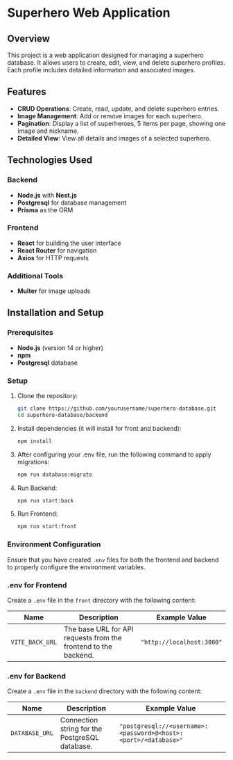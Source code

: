 # Superhero Web Application

## Overview

This project is a web application designed for managing a superhero database. It allows users to create, edit, view, and
delete superhero profiles. Each profile includes detailed information and associated images.

## Features

- **CRUD Operations**: Create, read, update, and delete superhero entries.
- **Image Management**: Add or remove images for each superhero.
- **Pagination**: Display a list of superheroes, 5 items per page, showing one image and nickname.
- **Detailed View**: View all details and images of a selected superhero.

## Technologies Used

### Backend

- **Node.js** with **Nest.js**
- **Postgresql** for database management
- **Prisma** as the ORM

### Frontend

- **React** for building the user interface
- **React Router** for navigation
- **Axios** for HTTP requests

### Additional Tools

- **Multer** for image uploads

## Installation and Setup

### Prerequisites

- **Node.js** (version 14 or higher)
- **npm**
- **Postgresql** database

### Setup

1. Clone the repository:
   ```bash
   git clone https://github.com/yourusername/superhero-database.git
   cd superhero-database/backend
2. Install dependencies (it will install for front and backend):
   ```bash
   npm install
3. After configuring your .env file, run the following command to apply migrations:
   ```bash
   npm run database:migrate
4. Run Backend:
   ```bash
   npm run start:back
5. Run Frontend:
   ```bash
   npm run start:front 
   ```
### Environment Configuration

Ensure that you have created `.env` files for both the frontend and backend to properly configure the environment
variables.

### .env for Frontend

Create a `.env` file in the `front` directory with the following content:

| Name            | Description                                                     | Example Value             |
|-----------------|-----------------------------------------------------------------|---------------------------|
| `VITE_BACK_URL` | The base URL for API requests from the frontend to the backend. | `"http://localhost:3000"` |

### .env for Backend

Create a `.env` file in the `backend` directory with the following content:

| Name           | Description                                    | Example Value                                                   |
|----------------|------------------------------------------------|-----------------------------------------------------------------|
| `DATABASE_URL` | Connection string for the PostgreSQL database. | `"postgresql://<username>:<password>@<host>:<port>/<database>"` |
   